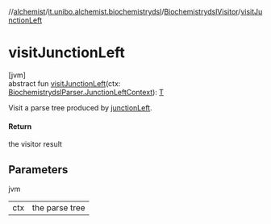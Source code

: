 //[alchemist](../../../index.md)/[it.unibo.alchemist.biochemistrydsl](../index.md)/[BiochemistrydslVisitor](index.md)/[visitJunctionLeft](visit-junction-left.md)

# visitJunctionLeft

[jvm]\
abstract fun [visitJunctionLeft](visit-junction-left.md)(ctx: [BiochemistrydslParser.JunctionLeftContext](../-biochemistrydsl-parser/-junction-left-context/index.md)): [T](../../it.unibo.alchemist.model.implementations.conditions/-generic-molecule-present/index.md)

Visit a parse tree produced by [junctionLeft](../-biochemistrydsl-parser/junction-left.md).

#### Return

the visitor result

## Parameters

jvm

| | |
|---|---|
| ctx | the parse tree |
